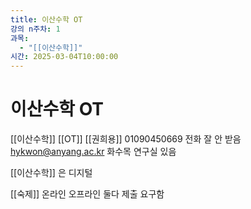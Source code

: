 ```yaml
---
title: 이산수학 OT
강의 n주차: 1
과목:
  - "[[이산수학]]"
시간: 2025-03-04T10:00:00
---
```


# 이산수학 OT

[[이산수학]] [[OT]]
[[권희용]] 01090450669 전화 잘 안 받음 hykwon@anyang.ac.kr
화수목 연구실 있음

[[이산수학]] 은 디지털

[[숙제]]
온라인 오프라인 둘다 제출 요구함
